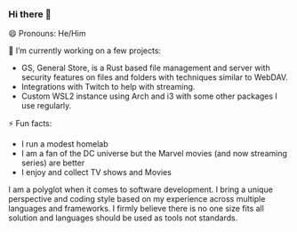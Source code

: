 ### Hi there 👋
😄 Pronouns: He/Him

🔭 I’m currently working on a few projects:
- GS, General Store, is a Rust based file management and server with security features on files and folders with techniques similar to WebDAV.
- Integrations with Twitch to help with streaming.
- Custom WSL2 instance using Arch and i3 with some other packages I use regularly.

⚡ Fun facts:
- I run a modest homelab
- I am a fan of the DC universe but the Marvel movies (and now streaming series) are better
- I enjoy and collect TV shows and Movies

I am a polyglot when it comes to software development. I bring a unique perspective and coding style based on my experience across multiple languages and frameworks. I firmly believe there is no one size fits all solution and languages should be used as tools not standards. 

<!--
**Kenttleton/Kenttleton** is a ✨ _special_ ✨ repository because its `README.md` (this file) appears on your GitHub profile.

Here are some ideas to get you started:

- 🔭 I’m currently working on ...
- 🌱 I’m currently learning ...
- 👯 I’m looking to collaborate on ...
- 🤔 I’m looking for help with ...
- 💬 Ask me about ...
- 📫 How to reach me: ...
- 😄 Pronouns: ...
- ⚡ Fun fact: ...
-->
